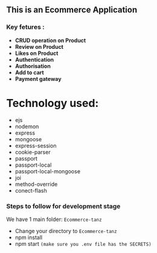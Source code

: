 ## This is an Ecommerce Application

### Key fetures :

- **CRUD operation on Product**
- **Review on Product**
- **Likes on Product**
- **Authentication**
- **Authorisation**
- **Add to cart**
- **Payment gateway**

# Technology used:

- ejs
- nodemon
- express
- mongoose
- express-session
- cookie-parser
- passport
- passport-local
- passport-local-mongoose
- joi
- method-override
- conect-flash

### Steps to follow for development stage

We have 1 main folder:
`Ecommerce-tanz`

- Change your directory to `Ecommerce-tanz`
- npm install
- npm start
  `(make sure you .env file has the SECRETS)`

